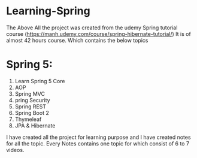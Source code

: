# Learning-Spring
The Above All the project was created from the udemy Spring tutorial course (https://manh.udemy.com/course/spring-hibernate-tutorial/)
It is of almost 42 hours course. Which contains the below topics
# Spring 5: 
  1. Learn Spring 5 Core
  2. AOP
  3. Spring MVC
  4. pring Security
  5. Spring REST
  6. Spring Boot 2
  7. Thymeleaf
  8. JPA & Hibernate
 
 I have created all the project for learning purpose and I have created notes for all the topic. Every Notes contains one topic for which consist of 6 to 7 videos. 